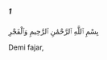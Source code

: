 ##### 1

<span class="ayah">بِسْمِ ٱللَّهِ ٱلرَّحْمَٰنِ ٱلرَّحِيمِ وَٱلْفَجْرِ</span>

<span class="ayah_translation">Demi fajar,</span>
